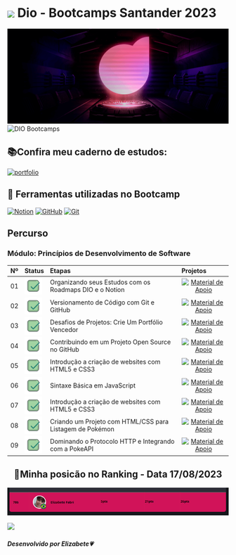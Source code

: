 <h1>
    <a href="https://www.dio.me/">
     <img align="center" width="40px" src="https://hermes.digitalinnovation.one/assets/diome/logo-minimized.png"></a>
    <span>Dio - Bootcamps Santander 2023</span>
</h1>

<div align="center">
    <img alt="Logo DIO" src="./github/images/bgdio.png" />
</div>
<img src="https://img.shields.io/static/v1?label=DIO&message=Santander Bootcamps 2023&color=Ff8888&labelColor=202024" alt="DIO     Bootcamps" />

## 📚Confira meu caderno de estudos:

[![portfolio](https://img.shields.io/badge/Caderno_de_Estudos_-_DIO-ff8888?style=for-the-badge&logo=ko-fi&logoColor=white)](https://elizabete.notion.site/Caderno-de-Estudos-DIO-e3f385c2993848f2b4423b32b6d15c55?pvs=4)


## :memo: Ferramentas utilizadas no Bootcamp

[![Notion](https://img.shields.io/badge/Notion-000?style=for-the-badge&logo=git&logoColor=fefefe)](https://www.notion.so/)
[![GitHub](https://img.shields.io/badge/GitHub-000?style=for-the-badge&logo=github&logoColor=30A3DC)](https://docs.github.com/)
[![Git](https://img.shields.io/badge/Git-000?style=for-the-badge&logo=git&logoColor=E94D5F)](https://git-scm.com/doc) 

## Percurso

### Módulo: Princípios de Desenvolvimento de Software
<table>
  <thead>
    <tr align="left">
      <th>Nº</th>
      <th>Status</th>
      <th>Etapas</th>
      <th>Projetos</th>
    </tr>
  </thead>
  <tbody align="left">
    <tr>
      <td>01</td>
      <td><img width="40px" height="40px" align="center" alt="Icone no formato quadrado, com as pontas redondas na cor verde com um risco verde escuro" src="./github/images/status.png"></td>
      <td>Organizando seus Estudos com os Roadmaps DIO e o Notion</td>
      <td align="center">
        <a href="https://elizabete.notion.site/elizabete/Caderno-de-Estudos-DIO-e3f385c2993848f2b4423b32b6d15c55" target="_blank">
           <img align="center" alt="Material de Apoio" src="https://img.shields.io/badge/Ver%20GitHub-30A3DC?style=for-the-badge">
        </a>
      </td>
    </tr>
    <tr>
      <td>02</td>
      <td><img width="40px" height="40px" align="center" alt="Icone no formato quadrado, com as pontas redondas na cor verde com um risco verde escuro" src="./github/images/status.png"></td>
      <td>Versionamento de Código com Git e GitHub</td>
      <td align="center">
        <a href="https://github.com/ElizabeteFabri/dio-bootcamp/tree/main/aulas/01-versionamento-git-github" target="_blank">
           <img align="center" alt="Material de Apoio" src="https://img.shields.io/badge/Ver%20GitHub-FF8888?style=for-the-badge">
        </a>
      </td>
    </tr>
    <tr>
      <td>03</td>
      <td><img width="40px" height="40px" align="center" alt="Icone no formato quadrado, com as pontas redondas na cor verde com um risco verde escuro" src="./github/images/status.png"></td>
      <td>Desafios de Projetos: Crie Um Portfólio Vencedor</td>
      <td align="center">
        <a href="https://github.com/ElizabeteFabri/dio-bootcamp/tree/main/aulas/02-desafio-projeto-vencedor" target="_blank">
           <img align="center" alt="Material de Apoio" src="https://img.shields.io/badge/Ver%20GitHub-30A3DC?style=for-the-badge">
        </a>
      </td>    
    </tr>
    <tr>
      <td>04</td>
      <td><img width="40px" height="40px" align="center" alt="Icone no formato quadrado, com as pontas redondas na cor verde com um risco verde escuro" src="./github/images/status.png"></td>
      <td>Contribuindo em um Projeto Open Source no GitHub</td>
      <td align="center">
        <a href="https://github.com/ElizabeteFabri/dio-bootcamp/tree/main/aulas/03-contribuir-projeto-opensource" target="_blank">
           <img align="center" alt="Material de Apoio" src="https://img.shields.io/badge/Ver%20GitHub-FF8888?style=for-the-badge">
        </a>
      </td>    
    </tr>
    <tr>
      <td>05</td>
      <td><img width="40px" height="40px" align="center" alt="Icone no formato quadrado, com as pontas redondas na cor verde com um risco verde escuro" src="./github/images/status.png"></td>
      <td>Introdução a criação de websites com HTML5 e CSS3</td>
      <td align="center">
        <a href="https://github.com/ElizabeteFabri/dio-bootcamp/tree/main/aulas/04-introducao-html-css" target="_blank">
           <img align="center" alt="Material de Apoio" src="https://img.shields.io/badge/Ver%20GitHub-30A3DC?style=for-the-badge">
        </a>
      </td>    
    </tr>
    <tr>
      <td>06</td>
      <td><img width="40px" height="40px" align="center" alt="Icone no formato quadrado, com as pontas redondas na cor verde com um risco verde escuro" src="./github/images/status.png"></td>
      <td>Sintaxe Básica em JavaScript</td>
      <td align="center">
        <a href="https://github.com/ElizabeteFabri/dio-bootcamp/tree/main/aulas/05-sintaxe-javascript" target="_blank">
           <img align="center" alt="Material de Apoio" src="https://img.shields.io/badge/Ver%20GitHub-FF8888?style=for-the-badge">
        </a>
      </td>    
    </tr>
    <tr>
      <td>07</td>
      <td><img width="40px" height="40px" align="center" alt="Icone no formato quadrado, com as pontas redondas na cor verde com um risco verde escuro" src="./github/images/status.png"></td>
      <td>Introdução a criação de websites com HTML5 e CSS3</td>
      <td align="center">
        <a href="https://github.com/ElizabeteFabri/dio-bootcamp/tree/main/aulas/06-introducao-web-javascript" target="_blank">
           <img align="center" alt="Material de Apoio" src="https://img.shields.io/badge/Ver%20GitHub-30A3DC?style=for-the-badge">
        </a>
      </td>    
    </tr>
    <tr>
      <td>08</td>
      <td><img width="40px" height="40px" align="center" alt="Icone no formato quadrado, com as pontas redondas na cor verde com um risco verde escuro" src="./github/images/status.png"></td>
      <td>Criando um Projeto com HTML/CSS para Listagem de Pokémon</td>
      <td align="center">
        <a href="https://github.com/ElizabeteFabri/dio-bootcamp/tree/main/aulas/07-listagem-pokemon" target="_blank">
           <img align="center" alt="Material de Apoio" src="https://img.shields.io/badge/Ver%20GitHub-FF8888?style=for-the-badge">
        </a>
      </td>    
    </tr>
    <tr>
      <td>09</td>
      <td><img width="40px" height="40px" align="center" alt="Icone no formato quadrado, com as pontas redondas na cor verde com um risco verde escuro" src="./github/images/status.png"></td>
      <td>Dominando o Protocolo HTTP e Integrando com a PokeAPI</td>
      <td align="center">
        <a href="https://github.com/ElizabeteFabri/dio-bootcamp/tree/main/aulas/08-http-integrando-pokapi" target="_blank">
           <img align="center" alt="Material de Apoio" src="https://img.shields.io/badge/Ver%20GitHub-30A3DC?style=for-the-badge">
        </a>
      </td>    
    </tr>
  </tbody>
  <tfoot></tfoot>
</table>

<div align="center">

## 🚀Minha posicão no Ranking - Data 17/08/2023

<img alt="Logo DIO" src="./github/images/01-posicao-rancking.png" />
</div>

<img src="https://user-images.githubusercontent.com/73097560/115834477-dbab4500-a447-11eb-908a-139a6edaec5c.gif"><br>

##### Desenvolvido por <span>Elizabete</span>💗
